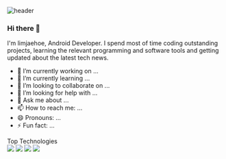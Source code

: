 ![header](https://capsule-render.vercel.app/api?type=Rounded&text=Hello%World!&color=auto)  

### Hi there 👋
I'm limjaehoe, Android Developer. I spend most of time coding outstanding projects, learning the relevant programming and software tools and getting updated about the latest tech news.

- 🔭 I’m currently working on ...
- 🌱 I’m currently learning ...
- 👯 I’m looking to collaborate on ...
- 🤔 I’m looking for help with ...
- 💬 Ask me about ...
- 📫 How to reach me: ...
- 😄 Pronouns: ...
- ⚡ Fun fact: ...

Top Technologies <br>
<img src="https://img.shields.io/badge/JAVA-007396?style=for-the-badge&logo=java&logoColor=white">
<img src="https://img.shields.io/badge/MySQL-4479A1?style=for-the-badge&logo=MySQL&logoColor=white">
<img src="https://img.shields.io/badge/github-181717?style=for-the-badge&logo=github&logoColor=white">
<img src="https://img.shields.io/badge/aws-232F3E?style=for-the-badge&logo=aws&logoColor=white">


<!--
**limjaehoe/limjaehoe** is a ✨ _special_ ✨ repository because its `README.md` (this file) appears on your GitHub profile.

Here are some ideas to get you started:

ㅇㅇ
<a href="버튼을 눌렀을 때 이동할 링크" target="_blank"><img src="https://img.shields.io/badge/#FF0000?style=<svg role="img" viewBox="0 0 24 24" xmlns="http://www.w3.org/2000/svg"><title>.ENV</title><path d="M24 0v24H0V0h24ZM10.933 15.89H6.84v5.52h4.198v-.93H7.955v-1.503h2.77v-.93h-2.77v-1.224h2.978v-.934Zm2.146 0h-1.084v5.52h1.035v-3.6l2.226 3.6h1.118v-5.52h-1.036v3.686l-2.259-3.687Zm5.117 0h-1.208l1.973 5.52h1.19l1.976-5.52h-1.182l-1.352 4.085-1.397-4.086ZM5.4 19.68H3.72v1.68H5.4v-1.68Z"/></svg>&logo=로고&logoColor=#ECD53F"/></a>
![Anurag's GitHub stats](https://github-readme-stats.vercel.app/api?username=사용자ID&show_icons=true&theme=radical)
![Anurag's GitHub stats](https://github-readme-stats.vercel.app/api?username=limjaehoe&show_icons=true&theme=radical)


- 🔭 I’m currently working on ...
- 🌱 I’m currently learning ...
- 👯 I’m looking to collaborate on ...
- 🤔 I’m looking for help with ...
- 💬 Ask me about ...
- 📫 How to reach me: ...
- 😄 Pronouns: ...
- ⚡ Fun fact: ...
-->
